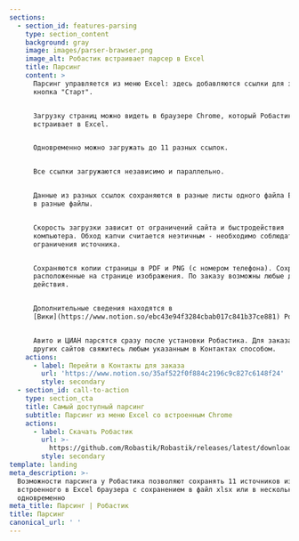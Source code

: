 ```yaml
---
sections:
  - section_id: features-parsing
    type: section_content
    background: gray
    image: images/parser-brawser.png
    image_alt: Робастик встраивает парсер в Excel
    title: Парсинг
    content: >
      Парсинг управляется из меню Excel: здесь добавляются ссылки для загрузки и
      кнопка "Старт".


      Загрузку страниц можно видеть в браузере Chrome, который Робастик
      встраивает в Excel.


      Одновременно можно загружать до 11 разных ссылок.


      Все ссылки загружаются независимо и параллельно.


      Данные из разных ссылок сохраняются в разные листы одного файла Excel или
      в разные файлы.


      Скорость загрузки зависит от ограничений сайта и быстродействия
      компьютера. Обход капчи считается неэтичным - необходимо соблюдать
      ограничения источника.


      Cохраняются копии страницы в PDF и PNG (с номером телефона). Сохраняются
      расположенные на странице изображения. По заказу возможны любые другие
      действия.


      Дополнительные сведения находятся в
      [Вики](https://www.notion.so/ebc43e94f3284cbab017c841b37ce881) Робастика.


      Авито и ЦИАН парсятся сразу после установки Робастика. Для заказа парсинга
      других сайтов свяжитесь любым указанным в Контактах способом.
    actions:
      - label: Перейти в Контакты для заказа
        url: 'https://www.notion.so/35af522f0f884c2196c9c827c6148f24'
        style: secondary
  - section_id: call-to-action
    type: section_cta
    title: Самый доступный парсинг
    subtitle: Парсинг из меню Excel со встроенным Chrome
    actions:
      - label: Скачать Робастик
        url: >-
          https://github.com/Robastik/Robastik/releases/latest/download/Robastik.for.Excel.64-bit.zip
        style: secondary
template: landing
meta_description: >-
  Возможности парсинга у Робастика позволяют сохранять 11 источников из
  встроенного в Excel браузера с сохранением в файл xlsx или в несколько файлов
  одновременно
meta_title: Парсинг | Робастик
title: Парсинг
canonical_url: ' '
---
```

